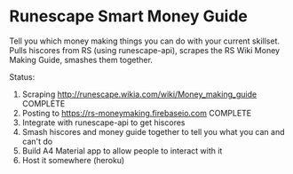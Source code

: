 # Runescape Smart Money Guide

Tell you which money making things you can do with your current skillset. Pulls hiscores from RS (using runescape-api), scrapes the RS Wiki Money Making Guide, smashes them together.


Status:

1) Scraping http://runescape.wikia.com/wiki/Money_making_guide COMPLETE
2) Posting to https://rs-moneymaking.firebaseio.com COMPLETE
3) Integrate with runescape-api to get hiscores
4) Smash hiscores and money guide together to tell you what you can and can't do
5) Build A4 Material app to allow people to interact with it
6) Host it somewhere (heroku)
